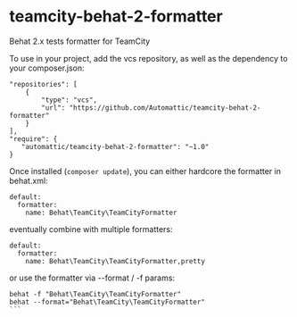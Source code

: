 teamcity-behat-2-formatter
========================

Behat 2.x tests formatter for TeamCity

To use in your project, add the vcs repository, as well as the dependency to your composer.json:

```
"repositories": [
    {
        "type": "vcs",
        "url": "https://github.com/Automattic/teamcity-behat-2-formatter"
    }
],
"require": {
   "automattic/teamcity-behat-2-formatter": "~1.0"
}
```

Once installed (`composer update`), you can either hardcore the formatter in behat.xml:

```
default:
  formatter:
    name: Behat\TeamCity\TeamCityFormatter
```

eventually combine with multiple formatters:

```
default:
  formatter:
    name: Behat\TeamCity\TeamCityFormatter,pretty
```

or use the formatter via --format / -f params:

````
behat -f "Behat\TeamCity\TeamCityFormatter"
behat --format="Behat\TeamCity\TeamCityFormatter"
```

